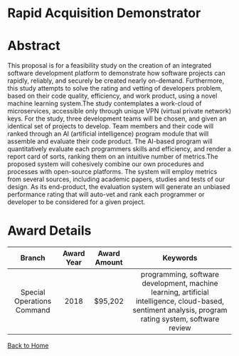 
Rapid Acquisition Demonstrator
==============================

# Abstract


This proposal is for a feasibility study on the creation of an integrated software development platform to demonstrate how software projects can rapidly, reliably, and securely be created nearly on-demand. Furthermore, this study attempts to solve the rating and vetting of developers problem, based on their code quality, efficiency, and work product, using a novel machine learning system.The study contemplates a work-cloud of microservices, accessible only through unique VPN (virtual private network) keys. For the study, three development teams will be chosen, and given an identical set of projects to develop. Team members and their code will ranked through an AI (artificial intelligence) program module that will assemble and evaluate their code product. The AI-based program will quantitatively evaluate each programmers skills and efficiency, and render a report card of sorts, ranking them on an intuitive number of metrics.The proposed system will cohesively combine our own procedures and processes with open-source platforms. The system will employ metrics from several sources, including academic papers, studies and tests of our design. As its end-product, the evaluation system will generate an unbiased performance rating that will auto-vet and rank each programmer or developer to be considered for a given project.  

# Award Details

|Branch|Award Year|Award Amount|Keywords|
| :---: | :---: | :---: | :---: |
|Special Operations Command|2018|$95,202|programming, software development, machine learning, artificial intelligence, cloud-based, sentiment analysis, program rating system, software review|
  
  


[Back to Home](https://github.com/chrischow/dod_sbir_awards/JH/#2587)